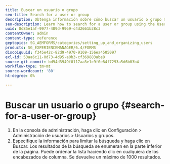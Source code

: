 ```yaml
---
title: Buscar un usuario o grupo
seo-title: Search for a user or group
description: Obtenga información sobre cómo buscar un usuario o grupo mediante la configuración Administración de usuarios de la consola de administración.
seo-description: Learn how to search for a user or group using the User Management settings in the administration console.
uuid: 8d85e1af-9977-489d-9969-c4d2661b38c3
contentOwner: admin
content-type: reference
geptopics: SG_AEMFORMS/categories/setting_up_and_organizing_users
products: SG_EXPERIENCEMANAGER/6.4/FORMS
discoiquuid: f345e42c-82d9-4970-9169-156ea4505097
exl-id: 53aa6c11-0d73-4d95-a0b3-cf369883abe8
source-git-commit: bd94d3949f0117aa3e1c9f0e84f7293a5d6b03b4
workflow-type: tm+mt
source-wordcount: '80'
ht-degree: 0%

---
```


# Buscar un usuario o grupo {#search-for-a-user-or-group}

1. En la consola de administración, haga clic en Configuración > Administración de usuarios > Usuarios y grupos.
1. Especifique la información para limitar la búsqueda y haga clic en Buscar. Los resultados de la búsqueda se enumeran en la parte inferior de la página. Puede ordenar la lista haciendo clic en cualquiera de los encabezados de columna. Se devuelve un máximo de 1000 resultados.
